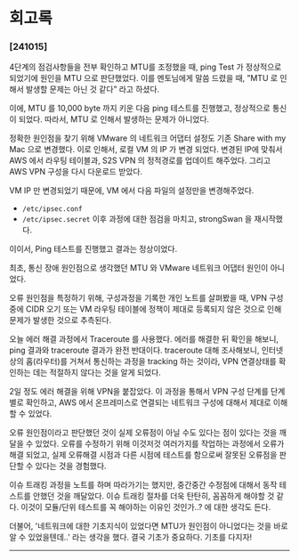 # 회고록

### [241015]
4단계의 점검사항들을 전부 확인하고 MTU를 조정했을 때, 
ping Test 가 정상적으로 되었기에 원인을 MTU 으로 판단했었다.
이를 멘토님에게 말씀 드렸을 때, ”MTU 로 인해서 발생할 문제는 아닌 것 같다” 라고 하셨다.

이에, MTU 를 10,000 byte 까지 키운 다음 ping 테스트를 진행했고, 정상적으로 통신이 되었다.
따라서, MTU 로 인해서 발생하는 문제가 아니었다.

정확한 원인점을 찾기 위해
VMware 의 네트워크 어댑터 설정도 기존 Share with my Mac 으로 변경했다. 이로 인해서, 로컬 VM 의 IP 가 변경 되었다.
변경된 IP에 맞춰서 AWS 에서 라우팅 테이블과, S2S VPN 의 정적경로를 업데이트 해주었다.
그리고 AWS VPN 구성을 다시 다운로드 받았다.

VM IP 만 변경되었기 때문에, VM 에서 다음 파일의 설정만을 변경해주었다.
- `/etc/ipsec.conf`
- `/etc/ipsec.secret`
이후 과정에 대한 점검을 마치고, strongSwan 을 재시작했다.

이이서, Ping 테스트를 진행했고 결과는 정상이었다.

최초, 통신 장애 원인점으로 생각했던
MTU 와 VMware 네트워크 어댑터 원인이 아니었다.

오류 원인점을 특정하기 위해,
구성과정을 기록한 개인 노트를 살펴봤을 때,
VPN 구성 중에 CIDR 오기 또는 VM 라우팅 테이블에 정책이 제대로 등록되지 않은 것으로 인해 문제가 발생한 것으로 추측된다.

오늘 에러 해결 과정에서 Traceroute 를 사용했다.
에러를 해결한 뒤 확인을 해보니, ping 결과와 traceroute 결과가 완전 반대이다.
traceroute 대해 조사해보니, 인터넷 상의 홉(라우터)를 거쳐서 통신하는 과정을 tracking 하는 것이라, 
VPN 연결상태를 확인하는 데는 적절하지 않다는 것을 알게 되었다.

2일 정도 에러 해결을 위해 VPN을 붙잡았다.
이 과정을 통해서 VPN 구성 단계를 단계별로 확인하고,
AWS 에서 온프레미스로 연결되는 네트워크 구성에 대해서 제대로 이해할 수 있었다.

오류 원인점이라고 판단했던 것이 실제 오류점이 아닐 수도 있다는 점이 있다는 것을 깨달을 수 있었다.
오류를 수정하기 위해 이것저것 여러가지를 작업하는 과정에서 오류가 해결 되었고,
실제 오류해결 시점과 다른 시점에 테스트를 함으로써 잘못된 오류점을 판단할 수 있다는 것을 경험했다.

이슈 트래킹 과정을 노트를 하며 따라가기는 했지만,
중간중간 수정점에 대해서 동작 테스트를 안했던 것을 깨달았다.
이슈 트래킹 절차를 더욱 탄탄히, 꼼꼼하게 해야할 것 같다.
이것이 모듈/단위 테스트를 꼭 해야하는 이유인 것인가..? 에 대한 생각도 든다.

더불어, '네트워크에 대한 기초지식이 있었다면 MTU가 원인점이 아니었다는 것을 바로 알 수 있었을텐데..' 라는 생각을 했다.
결국 기초가 중요하다. 기초를 다지자!

---
